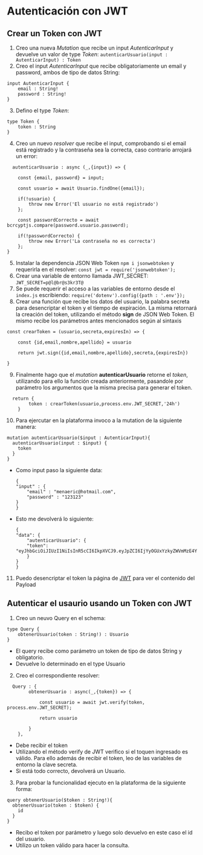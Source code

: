 # Autenticación con JWT
## Crear un Token con JWT
1. Creo una nueva *Mutation* que recibe un input *AutenticarInput* y devuelve un valor de type *Token*: `autenticarUsuario(input : AutenticarInput) : Token`
2. Creo el input *AutenticarInput* que recibe obligatoriamente un email y password, ambos de tipo de datos String:
~~~
input AutenticarInput {
    email : String!
    password : String!
}
~~~
3. Defino el type *Token*:
~~~
type Token {
    token : String
}
~~~
4. Creo un nuevo *resolver* que recibe el input, comprobando si el email está registrado y la contraseña sea la correcta, caso contrario arrojará un error:
~~~
  autenticarUsuario : async (_,{input}) => {
            
    const {email, password} = input;

    const usuario = await Usuario.findOne({email});
    
    if(!usuario) {
        throw new Error('El usuario no está registrado')
    };

    const passwordCorrecto = await bcrcyptjs.compare(password.usuario.password);

    if(!passwordCorrecto) {
        throw new Error('La contraseña no es correcta')
    };
}
~~~
5. Instalar la dependencia JSON Web Token `npm i jsonwebtoken` y requerirla en el resolver: `const jwt = require('jsonwebtoken');`
6. Crear una variable de entorno llamada JWT_SECRET: `JWT_SECRET=p@l@br@s3kr3T@`
7. Se puede requerir el acceso a las variables de entorno desde el `index.js` escribiendo: `require('dotenv').config({path : '.env'});`
8. Crear una función que recibe los datos del usuario, la palabra secreta para desencriptar el token y el tiempo de expiración. La misma retornará la creación del token, utilizando el método **sign** de JSON Web Token. El mismo recibe los parámetros antes mencionados según al sintaxis
~~~
const crearToken = (usuario,secreta,expiresIn) => {
    
    const {id,email,nombre,apellido} = usuario

    return jwt.sign({id,email,nombre,apellido},secreta,{expiresIn})

}
~~~
9. Finalmente hago que el *mutation* **autenticarUsuario** retorne el *token*, utilizando para ello la función creada anteriormente, pasandole por parámetro los argumentos que la misma precisa para generar el token.
~~~
  return {
        token : crearToken(usuario,process.env.JWT_SECRET,'24h')
    }
~~~
10. Para ejercutar en la plataforma invoco a la mutation de la siguiente manera: 
~~~
mutation autenticarUsuario($input : AutenticarInput){
  autenticarUsuario(input : $input) {
    token
  }
}
~~~
- Como input paso la siguiente data:
    ~~~
    {
    "input" : {
        "email" : "menaeric@hotmail.com",
        "password" : "123123"
    }
    }
    ~~~
- Esto me devolverá lo siguiente:
    ~~~
    {
    "data": {
        "autenticarUsuario": {
        "token": "eyJhbGciOiJIUzI1NiIsInR5cCI6IkpXVCJ9.eyJpZCI6IjYyOGUxYzkyZWVmMzE4YzA0YWJiOTY0NSIsImlhdCI6MTY1MzQ3Mjc4MiwiZXhwIjoxNjUzNTU5MTgyfQ.ChdBTY0lXNq7QjwOEl4GXJdje63k2BGba3Xt1Dzy3Qs"
        }
    }
    }
    ~~~
11. Puedo desencriptar el token la página de [JWT](https://jwt.io/) para ver el contenido del Payload
## Autenticar el usaurio usando un Token con JWT
1. Creo un neuvo Query en el schema: 
~~~
type Query {
    obtenerUsuario(token : String!) : Usuario
}
~~~
- El query recibe como parámetro un token de tipo de datos String y obligatorio.
- Devuelve lo determinado en el type Usuario
2. Creo el correspondiente resolver:
~~~
  Query : {
        obtenerUsuario : async(_,{token}) => {

            const usuario = await jwt.verify(token, process.env.JWT_SECRET);

            return usuario

        }
    },
~~~
- Debe recibir el token
- Utilizando el método verify de JWT verifico si el toquen ingresado es válido. Para ello además de recibir el token, leo de las variables de entorno la clave secreta.
- Si está todo correcto, devolverá un Usuario.
3. Para probar la funcionalidad ejecuto en la plataforma de la siguiente forma:
~~~
query obtenerUsuario($token : String!){
  obtenerUsuario(token : $token) {
    id
  }
}
~~~
- Recibo el token por parámetro y luego solo devuelvo en este caso el id del usuario.
- Utilizo un token válido para hacer la consulta.
